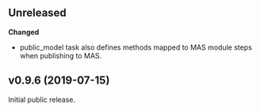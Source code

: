 
Unreleased
----------
**Changed**
 - public_model task also defines methods mapped to MAS module steps when publishing to MAS.


v0.9.6 (2019-07-15)
-------------------
Initial public release.